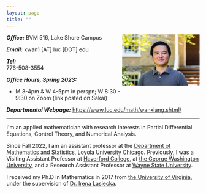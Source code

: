```yaml
---
layout: page
title: ""
---
```



<img style="float: right; margin:2% 0%; margin-top: 0" src="/pic/XWan_HC.jpeg" alt = "Xiang Wan Profile" width = "40%">


**_Office:_**
BVM 516, Lake Shore Campus

**_Email:_**
xwan1 [AT] luc [DOT] edu 

**_Tel:_**	
776-508-3554 

**_Office Hours, Spring 2023:_**
- M 3-4pm & W 4-5pm in perspn; W 8:30 - 9:30 on Zoom (link posted on Sakai)

**_Departmental Webpage:_**
[<u>https://www.luc.edu/math/wanxiang.shtml/</u>](https://www.luc.edu/math/wanxiang.shtml)



***


I'm an applied mathematician with research interests in Partial Differential Equations, Control Theory, and Numerical Analysis. 

Since Fall 2022, I am an assistant professor at the [Department of Mathematics and Statistics](https://www.luc.edu/math/index.shtml), [Loyola University Chicago](https://www.luc.edu/). 
Previously, I was a Visiting Assistant Professor at [Haverford College](https://www.haverford.edu/mathematics-and-statistics), at [the George Washington University](https://math.columbian.gwu.edu/), and a Research Assistant Professor at [Wayne State University](https://clas.wayne.edu/math).

I received my Ph.D in Mathematics in 2017 from [the University of Virginia](https://math.virginia.edu/), under the supervision of [Dr. Irena Lasiecka](https://math.virginia.edu/people/il2v/).
